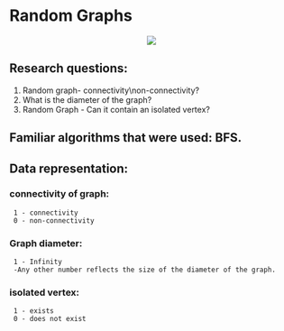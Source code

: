 # Random Graphs


<p align="center">
  <img src="https://www.geeksforgeeks.org/wp-content/uploads/undirectedgraph.png">
</p>


## Research questions:
1) Random graph- connectivity\non-connectivity?
2) What is the diameter of the graph?
3) Random Graph - Can it contain an isolated vertex?


## Familiar algorithms that were used: BFS.

## Data representation:
### connectivity of graph:
     1 - connectivity 
     0 - non-connectivity
### Graph diameter:
     1 - Infinity
     -Any other number reflects the size of the diameter of the graph.
### isolated vertex:
     1 - exists
     0 - does not exist
